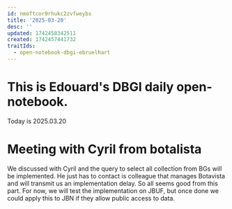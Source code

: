 ```yaml
---
id: nmoftcor9rhukc2zvfweybs
title: '2025-03-20'
desc: ''
updated: 1742458342511
created: 1742457441732
traitIds:
  - open-notebook-dbgi-ebruelhart
---
```

# This is Edouard's DBGI daily open-notebook.

Today is 2025.03.20

# Meeting with Cyril from botalista

We discussed with Cyril and the query to select all collection from BGs will be implemented. He just has to contact is colleague that manages Botavista and will transmit us an implementation delay. So all seems good from this part. For now, we will test the implementation on JBUF, but once done we could apply this to JBN if they allow public access to data.

